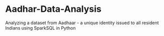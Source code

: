 # Aadhar-Data-Analysis
Analyzing a dataset from Aadhaar - a unique identity issued to all resident Indians using SparkSQL in Python
